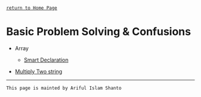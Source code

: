 [ `return to Home Page` ](https://shanto-swe029.github.io)


# Basic Problem Solving & Confusions

- Array
    - [Smart Declaration](https://shanto-swe029.github.io/programmingnotes/array/smart-declaration)

- [Multiply Two string](shanto-swe029.github.io/programmingnotes/multiplytwostring)


***

`This page is mainted by Ariful Islam Shanto`
